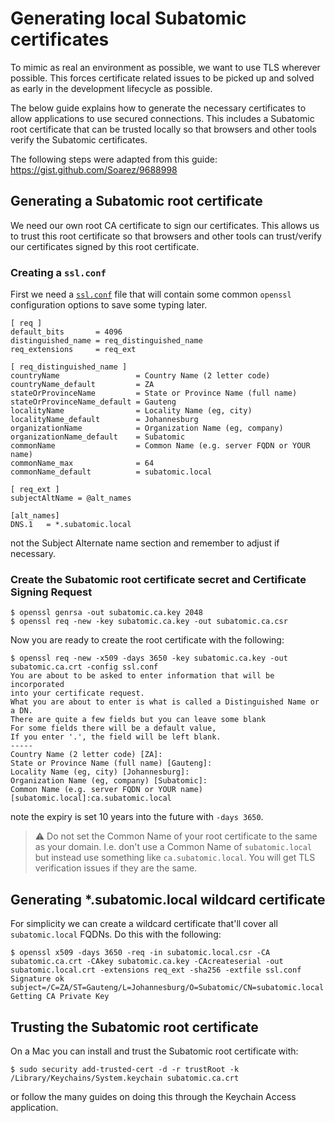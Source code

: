 # Generating local Subatomic certificates

To mimic as real an environment as possible, we want to use TLS wherever possible.
This forces certificate related issues to be picked up and solved as early in the development lifecycle as possible.

The below guide explains how to generate the necessary certificates to allow applications to use secured connections.
This includes a Subatomic root certificate that can be trusted locally so that browsers and other tools verify the Subatomic certificates.

The following steps were adapted from this guide: https://gist.github.com/Soarez/9688998

## Generating a Subatomic root certificate

We need our own root CA certificate to sign our certificates. This allows us to trust this root certificate so that browsers and other tools can trust/verify our certificates signed by this root certificate.

### Creating a `ssl.conf`

First we need a [`ssl.conf`](ssl.conf) file that will contain some common `openssl` configuration options to save some typing later.

```
[ req ]
default_bits       = 4096
distinguished_name = req_distinguished_name
req_extensions     = req_ext

[ req_distinguished_name ]
countryName                 = Country Name (2 letter code)
countryName_default         = ZA
stateOrProvinceName         = State or Province Name (full name)
stateOrProvinceName_default = Gauteng
localityName                = Locality Name (eg, city)
localityName_default        = Johannesburg
organizationName            = Organization Name (eg, company)
organizationName_default    = Subatomic
commonName                  = Common Name (e.g. server FQDN or YOUR name)
commonName_max              = 64
commonName_default          = subatomic.local

[ req_ext ]
subjectAltName = @alt_names

[alt_names]
DNS.1   = *.subatomic.local
```

not the Subject Alternate name section and remember to adjust if necessary.

### Create the Subatomic root certificate secret and Certificate Signing Request

```console
$ openssl genrsa -out subatomic.ca.key 2048
$ openssl req -new -key subatomic.ca.key -out subatomic.ca.csr
```

Now you are ready to create the root certificate with the following:

```console
$ openssl req -new -x509 -days 3650 -key subatomic.ca.key -out subatomic.ca.crt -config ssl.conf
You are about to be asked to enter information that will be incorporated
into your certificate request.
What you are about to enter is what is called a Distinguished Name or a DN.
There are quite a few fields but you can leave some blank
For some fields there will be a default value,
If you enter '.', the field will be left blank.
-----
Country Name (2 letter code) [ZA]:
State or Province Name (full name) [Gauteng]:
Locality Name (eg, city) [Johannesburg]:
Organization Name (eg, company) [Subatomic]:
Common Name (e.g. server FQDN or YOUR name) [subatomic.local]:ca.subatomic.local
```

note the expiry is set 10 years into the future with `-days 3650`.

> ⚠️ Do not set the Common Name of your root certificate to the same as your domain. I.e. don't use a Common Name of `subatomic.local` but instead use something like `ca.subatomic.local`. You will get TLS verification issues if they are the same.

## Generating *.subatomic.local wildcard certificate

For simplicity we can create a wildcard certificate that'll cover all `subatomic.local` FQDNs.
Do this with the following:

```console
$ openssl x509 -days 3650 -req -in subatomic.local.csr -CA subatomic.ca.crt -CAkey subatomic.ca.key -CAcreateserial -out subatomic.local.crt -extensions req_ext -sha256 -extfile ssl.conf
Signature ok
subject=/C=ZA/ST=Gauteng/L=Johannesburg/O=Subatomic/CN=subatomic.local
Getting CA Private Key
```

## Trusting the Subatomic root certificate

On a Mac you can install and trust the Subatomic root certificate with:

```console
$ sudo security add-trusted-cert -d -r trustRoot -k /Library/Keychains/System.keychain subatomic.ca.crt
```

or follow the many guides on doing this through the Keychain Access application.